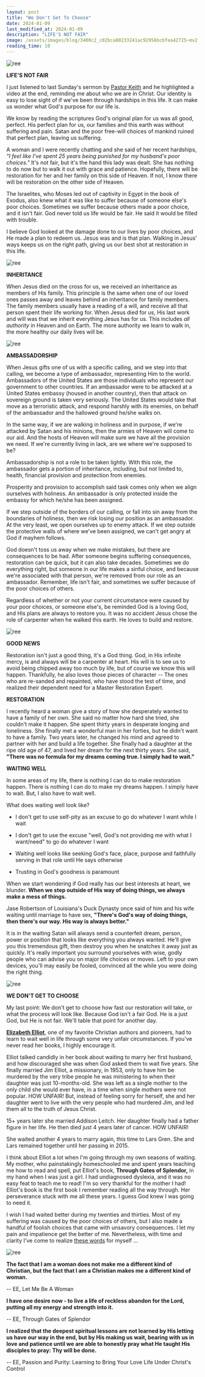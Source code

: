 ```yaml
---
layout: post
title: "We Don't Get To Choose"
date: 2024-01-09
last_modified_at: 2024-01-09
description: "LIFE'S NOT FAIR"
image: /assets/images/blog/3400c2_c02bca80233241ac92956bcbfea42725~mv2.jpg
reading_time: 10
---
```


![ree](/assets/images/blog/3400c2_c02bca80233241ac92956bcbfea42725~mv2.jpg)

**LIFE'S NOT FAIR**

I just listened to last Sunday's sermon by [Pastor Keith](https://www.gsmfiowa.com/) and he highlighted a video at the end, reminding me about who we are in Christ. Our identity is easy to lose sight of if we've been through hardships in this life. It can make us wonder what God's purpose for our life is.

We know by reading the scriptures God's original plan for us was all good, perfect. His perfect plan for us, our families and this earth was without suffering and pain. Satan and the poor free-will choices of mankind ruined that perfect plan, leaving us suffering.

A woman and I were recently chatting and she said of her recent hardships, _"I feel like I've spent 25 years being punished for my husband's poor choices."_ It's not fair, but it's the hand this lady was dealt. She has nothing to do now but to walk it out with grace and patience. Hopefully, there will be restoration for her and her family on this side of Heaven. If not, I know there will be restoration on the other side of Heaven.

The Israelites, who Moses led out of captivity in Egypt in the book of Exodus, also knew what it was like to suffer because of someone else's poor choices. Sometimes we suffer because others made a poor choice, and it isn't fair. God never told us life would be fair. He said it would be filled with trouble.

I believe God looked at the damage done to our lives by poor choices, and He made a plan to redeem us. Jesus was and is that plan. Walking in Jesus' ways keeps us on the right path, giving us our best shot at restoration in this life.

![ree](/assets/images/blog/3400c2_83284991a0dd41999c427d4924ffa3fa~mv2.jpg)

**INHERITANCE**

When Jesus died on the cross for us, we received an inheritance as members of His family. This principle is the same when one of our loved ones passes away and leaves behind an inheritance for family members. The family members usually have a reading of a will, and receive all that person spent their life working for. When Jesus died for us, His last work and will was that we inherit everything Jesus has for us. This includes _all authority_ in Heaven and on Earth. The more authority we learn to walk in, the more healthy our daily lives will be.

![ree](/assets/images/blog/3400c2_47ad9296f50746cca79df26f9e71fbb7~mv2.jpg)

**AMBASSADORSHIP**

When Jesus gifts one of us with a specific calling, and we step into that calling, we become a type of ambassador, representing Him to the world. Ambassadors of the United States are those individuals who represent our government to other countries. If an ambassador were to be attacked at a United States embassy (housed in another country), then that attack on sovereign ground is taken very seriously. The United States would take that move as a terroristic attack, and respond harshly with its enemies, on behalf of the ambassador and the hallowed ground he/she walks on.

In the same way, if we are walking in holiness and in purpose, if we're attacked by Satan and his minions, then the armies of Heaven will come to our aid. And the hosts of Heaven will make sure we have all the provision we need. If we're currently living in lack, are we where we're supposed to be?

Ambassadorship is not a role to be taken lightly. With this role, the ambassador gets a portion of inheritance, including, but not limited to, health, financial provision and protection from enemies.

Prosperity and provision to accomplish said task comes only when we align ourselves with holiness. An ambassador is only protected inside the embassy for which he/she has been assigned.

If we step outside of the borders of our calling, or fall into sin away from the boundaries of holiness, then we risk losing our position as an ambassador. At the very least, we open ourselves up to enemy attack. If we step outside the protective walls of where we've been assigned, we can't get angry at God if mayhem follows.

God doesn't toss us away when we make mistakes, but there are consequences to be had. After someone begins suffering consequences, restoration can be quick, but it can also take decades. Sometimes we do everything right, but someone in our life makes a sinful choice, and because we're associated with that person, we're removed from our role as an ambassador. Remember, life isn't fair, and sometimes we suffer because of the poor choices of others.

Regardless of whether or not your current circumstance were caused by your poor choices, or someone else's, be reminded God is a loving God, and His plans are always to restore you. It was no accident Jesus chose the role of carpenter when he walked this earth. He loves to build and restore.

![ree](/assets/images/blog/nsplsh_c82ea7e518d447cc885c7a1b39448a6d~mv2.jpg)

**GOOD NEWS**

Restoration isn't just a good thing, it's a God thing. God, in His infinite mercy, is and always will be a carpenter at heart. His will is to see us to avoid being chipped away too much by life, but of course we know this will happen. Thankfully, he also loves those pieces of character -- The ones who are re-sanded and repainted, who have stood the test of time, and realized their dependent need for a Master Restoration Expert.

**RESTORATION**

I recently heard a woman give a story of how she desperately wanted to have a family of her own. She said no matter how hard she tried, she couldn't make it happen. She spent thirty years in desperate longing and loneliness. She finally met a wonderful man in her forties, but he didn't want to have a family. Two years later, he changed his mind and agreed to partner with her and build a life together. She finally had a daughter at the ripe old age of 47, and lived her dream for the next thirty years. She said, **"There was no formula for my dreams coming true. I simply had to wait."**

**WAITING WELL**

In some areas of my life, there is nothing I can do to make restoration happen. There is nothing I can do to make my dreams happen. I simply have to wait. But, I also have to wait well.

What does waiting well look like?

*   I don't get to use self-pity as an excuse to go do whatever I want while I wait
    
*   I don't get to use the excuse "well, God's not providing me with what I want/need" to go do whatever I want
    
*   Waiting well looks like seeking God's face, place, purpose and faithfully serving in that role until He says otherwise
    
*   Trusting in God's goodness is paramount
    

When we start wondering if God really has our best interests at heart, we blunder. **When we step outside of His way of doing things, we always make a mess of things.**

Jase Robertson of Louisiana's Duck Dynasty once said of him and his wife waiting until marriage to have sex, **"There's God's way of doing things, then there's our way. His way is always better."**

It is in the waiting Satan will always send a counterfeit dream, person, power or position that looks like everything you always wanted. He'll give you this tremendous gift, then destroy you when he snatches it away just as quickly. It's really important you surround yourselves with wise, godly people who can advise you on major life choices or moves. Left to your own devices, you'll may easily be fooled, convinced all the while you were doing the right thing.

![ree](/assets/images/blog/3400c2_2f10a299d2284e94a2ee424563febe69~mv2.jpg)

**WE DON'T GET TO CHOOSE**

My last point: We don't get to choose how fast our restoration will take, or what the process will look like. Because God isn't a fair God. He is a just God, but He is not fair. We'll table that point for another day.

[**Elizabeth Elliot**](https://elisabethelliot.org/about/), one of my favorite Christian authors and pioneers, had to learn to wait well in life through some very unfair circumstances. If you've never read her books, I highly encourage it.

Elliot talked candidly in her book about waiting to marry her first husband, and how discouraged she was when God asked them to wait five years. She finally married Jim Elliot, a missionary, in 1953, only to have him be murdered by the very tribe people he was ministering to when their daughter was just 10-months-old. She was left as a single mother to the only child she would ever have, in a time when single mothers were not popular. HOW UNFAIR! But, instead of feeling sorry for herself, she and her daughter went to live with the very people who had murdered Jim, and led them all to the truth of Jesus Christ.

15+ years later she married Addison Leitch. Her daughter finally had a father figure in her life. He then died just 4 years later of cancer. HOW UNFAIR!

She waited another 4 years to marry again, this time to Lars Gren. She and Lars remained together until her passing in 2015.

I think about Elliot a lot when I'm going through my own seasons of waiting. My mother, who painstakingly homeschooled me and spent years teaching me how to read and spell, put Elliot's book, **Through Gates of Splendor,** in my hand when I was just a girl. I had undiagnosed dyslexia, and it was no easy feat to teach me to read! I'm so very thankful for the mother I had! Elliot's book is the first book I remember reading all the way through. Her perseverance stuck with me all these years. I guess God knew I was going to need it.

I wish I had waited better during my twenties and thirties. Most of my suffering was caused by the poor choices of others, but I also made a handful of foolish choices that came with unsavory consequences. I let my pain and impatience get the better of me. Nevertheless, with time and clarity I've come to realize [these words](https://www.goodreads.com/author/quotes/6264.Elisabeth_Elliot) for myself ...

![ree](/assets/images/blog/3400c2_a13e747aa4464e359428ceeb0e5a71e1~mv2.png)

**The fact that I am a woman does not make me a different kind of Christian, but the fact that I am a Christian makes me a different kind of woman.**

\-- EE, Let Me Be A Woman

**I have one desire now - to live a life of reckless abandon for the Lord, putting all my energy and strength into it.**

\-- EE, Through Gates of Splendor

**I realized that the deepest spiritual lessons are not learned by His letting us have our way in the end, but by His making us wait, bearing with us in love and patience until we are able to honestly pray what He taught His disciples to pray: Thy will be done.**

\-- EE, Passion and Purity: Learning to Bring Your Love Life Under Christ's Control
